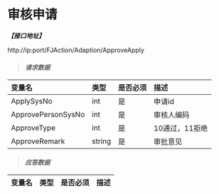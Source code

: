 # 审核申请

_**【接口地址】**_

http://ip:port/FJAction/Adaption/ApproveApply

> #### _请求数据_

| 变量名 | 类型 | 是否必须 | 描述 |
| :--- | :--- | :--- | :--- |
| ApplySysNo | int | 是 | 申请id |
| ApprovePersonSysNo | int | 是 | 审核人编码 |
| ApproveType | int | 是 | 10通过，11拒绝 |
| ApproveRemark | string | 是 | 审批意见 |

> #### _应答数据_

| 变量名 | 类型 | 是否必须 | 描述 |
| :--- | :--- | :--- | :--- |

